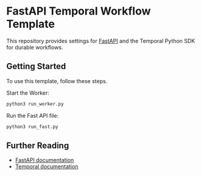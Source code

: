 # FastAPI Temporal Workflow Template

This repository provides settings for [FastAPI](https://fastapi.tiangolo.com) and the Temporal Python SDK for durable workflows.

## Getting Started

To use this template, follow these steps.

Start the Worker:

```bash
python3 run_worker.py
```

Run the Fast API file:

```bash
python3 run_fast.py
```

## Further Reading

- [FastAPI documentation](https://fastapi.tiangolo.com)
- [Temporal documentation](https://docs.temporal.io)
